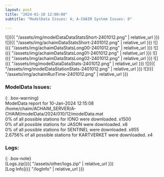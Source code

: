 ```yaml
---
layout: post
title: "2024-01-10 12:00:00"
subtitle: "ModelData Issues: 4; A-CHAIM System Issues: 0"

---
```


![]({{ "/assets/img/modelDataDataStatsShort-2401012.png" | relative_url }})
![]({{ "/assets/img/achaimDataStatsShort-2401012.png" | relative_url }})
![]({{ "/assets/img/achaimDataStatsLong00-2401012.png" | relative_url }})
![]({{ "/assets/img/achaimDataStatsLong01-2401012.png" | relative_url }})
![]({{ "/assets/img/achaimDataStatsLong02-2401012.png" | relative_url }})
![]({{ "/assets/img/modelDataDataStats-2401012.png" | relative_url }})
![]({{ "/assets/img/modelDataStationStats-2401012.png" | relative_url }})
![]({{ "/assets/img/achaimRunTime-2401012.png" | relative_url }})


### ModelData Issues:  
  
{: .box-warning}  
 ModelData report for 10-Jan-2024 12:15:08   
 /home/chaim/ACHAIM_SERVER/A-CHAIM/modelData/2024/010/12/modelData.mat   
 0% of all possible stations for IONO were downloaded. x1500   
 0% of all possible stations for JASON were downloaded. x8   
 0% of all possible stations for SENTINEL were downloaded. x955   
 2.6756% of all possible stations for KARTVERKET were downloaded. x4   
  


### Logs:  
  
{: .box-note}  
[Logs.zip]({{ "/assets/other/logs.zip" | relative_url }})  
[Log Info]({{ "/logInfo" | relative_url }})  
